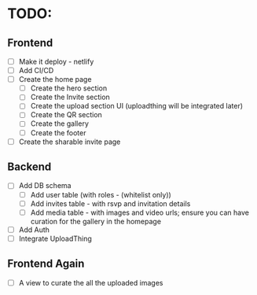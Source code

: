 # TODO:

## Frontend

- [ ] Make it deploy - netlify
- [ ] Add CI/CD
- [ ] Create the home page
  - [ ] Create the hero section
  - [ ] Create the Invite section
  - [ ] Create the upload section UI (uploadthing will be integrated later)
  - [ ] Create the QR section
  - [ ] Create the gallery
  - [ ] Create the footer
- [ ] Create the sharable invite page

## Backend

- [ ] Add DB schema
  - [ ] Add user table (with roles - (whitelist only))
  - [ ] Add invites table - with rsvp and invitation details
  - [ ] Add media table - with images and video urls; ensure you can have curation for the gallery in the homepage
- [ ] Add Auth
- [ ] Integrate UploadThing

## Frontend Again

- [ ] A view to curate the all the uploaded images

